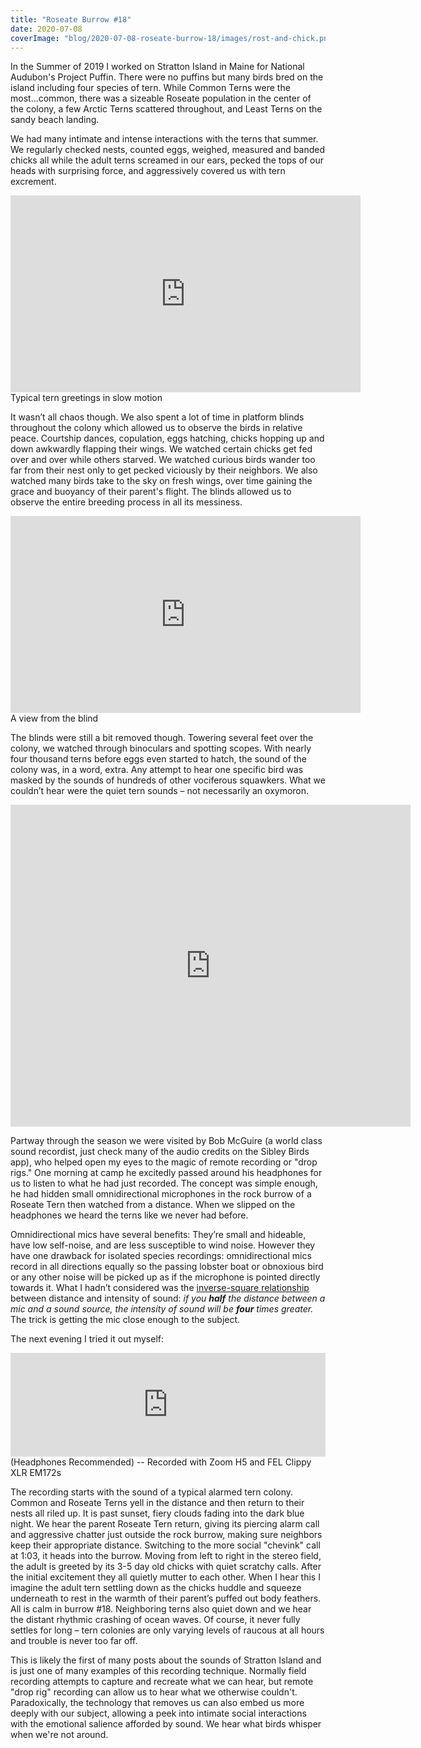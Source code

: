 ```yaml
---
title: "Roseate Burrow #18"
date: 2020-07-08
coverImage: "blog/2020-07-08-roseate-burrow-18/images/rost-and-chick.png"
---
```


In the Summer of 2019 I worked on Stratton Island in Maine for National Audubon's Project Puffin. There were no puffins but many birds bred on the island including four species of tern. While Common Terns were the most...common, there was a sizeable Roseate population in the center of the colony, a few Arctic Terns scattered throughout, and Least Terns on the sandy beach landing.

We had many intimate and intense interactions with the terns that summer. We regularly checked nests, counted eggs, weighed, measured and banded chicks all while the adult terns screamed in our ears, pecked the tops of our heads with surprising force, and aggressively covered us with tern excrement. 
<div class="center">
    <div>
        <iframe width="560" height="315" src="https://www.youtube.com/embed/hYNXhkUfvFk" title="YouTube video player" frameborder="0" allow="accelerometer; autoplay; clipboard-write; encrypted-media; gyroscope; picture-in-picture" allowfullscreen></iframe>
        <figcaption>Typical tern greetings in slow motion</figcaption>
    </div>
</div>

It wasn’t all chaos though. We also spent a lot of time in platform blinds throughout the colony which allowed us to observe the birds in relative peace. Courtship dances, copulation, eggs hatching, chicks hopping up and down awkwardly flapping their wings. We watched certain chicks get fed over and over while others starved. We watched curious birds wander too far from their nest only to get pecked viciously by their neighbors. We also watched many birds take to the sky on fresh wings, over time gaining the grace and buoyancy of their parent's flight.  The blinds allowed us to observe the entire breeding process in all its messiness.

<div class="center">
    <div>
    <iframe width="560" height="315" src="https://www.youtube.com/embed/oYqxltpGLnk" title="YouTube video player" frameborder="0" allow="accelerometer; autoplay; clipboard-write; encrypted-media; gyroscope; picture-in-picture" allowfullscreen></iframe>
    <figcaption>A view from the blind</figcaption>
    </div>
</div>

The blinds were still a bit removed though. Towering several feet over the colony, we watched through binoculars and spotting scopes. With nearly four thousand terns before eggs even started to hatch, the sound of the colony was, in a word, extra. Any attempt to hear one specific bird was masked by the sounds of hundreds of other vociferous squawkers. What we couldn’t hear were the quiet tern sounds – not necessarily an oxymoron. 

<div class="center">
<iframe src="https://macaulaylibrary.org/asset/74964341/embed" height="515" width="640" frameborder="0" allowfullscreen></iframe>
</div>

Partway through the season we were visited by Bob McGuire (a world class sound recordist, just check many of the audio credits on the Sibley Birds app), who helped open my eyes to the magic of remote recording or "drop rigs." One morning at camp he excitedly passed around his headphones for us to listen to what he had just recorded. The concept was simple enough, he had hidden small omnidirectional microphones in the rock burrow of a Roseate Tern then watched from a distance. When we slipped on the headphones we heard the terns like we never had before.

Omnidirectional mics have several benefits: They’re small and hideable, have low self-noise, and are less susceptible to wind noise. However they have one drawback for isolated species recordings: omnidirectional mics record in all directions equally so the passing lobster boat or obnoxious bird or any other noise will be picked up as if the microphone is pointed directly towards it. What I hadn’t considered was the [inverse-square relationship](https://resource.isvr.soton.ac.uk/spcg/tutorial/tutorial/Tutorial_files/Web-basics-pointsources.htm) between distance and intensity of sound: *if you **half** the distance between a mic and a sound source, the intensity of sound will be **four** times greater.* The trick is getting the mic close enough to the subject.

The next evening I tried it out myself:
<div class="center">
<div class="min-size">
<iframe width="100%" height="166" scrolling="no" frameborder="no" allow="autoplay" src="https://w.soundcloud.com/player/?url=https%3A//api.soundcloud.com/tracks/854417419&color=%2386a1b0&auto_play=false&hide_related=false&show_comments=true&show_user=true&show_reposts=false&show_teaser=true"></iframe>
<figcaption>(Headphones Recommended) -- Recorded with Zoom H5 and FEL Clippy XLR EM172s</figcaption>
</div>
</div>

The recording starts with the sound of a typical alarmed tern colony. Common and Roseate Terns yell in the distance and then return to their nests all riled up. It is past sunset, fiery clouds fading into the dark blue night. We hear the parent Roseate Tern return, giving its piercing alarm call and aggressive chatter just outside the rock burrow, making sure neighbors keep their appropriate distance. Switching to the more social "chevink" call at 1:03, it heads into the burrow. Moving from left to right in the stereo field, the adult is greeted by its 3-5 day old chicks with quiet scratchy calls. After the initial excitement they all quietly mutter to each other. When I hear this I imagine the adult tern settling down as the chicks huddle and squeeze underneath to rest in the warmth of their parent’s puffed out body feathers. All is calm in burrow #18. Neighboring terns also quiet down and we hear the distant rhythmic crashing of ocean waves. Of course, it never fully settles for long – tern colonies are only varying levels of raucous at all hours and trouble is never too far off.

This is likely the first of many posts about the sounds of Stratton Island and is just one of many examples of this recording technique. Normally field recording attempts to capture and recreate what we can hear, but remote "drop rig" recording can allow us to hear what we otherwise couldn't. Paradoxically, the technology that removes us can also embed us more deeply with our subject, allowing a peek into intimate social interactions with the emotional salience afforded by sound. We hear what birds whisper when we're not around.
